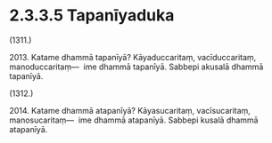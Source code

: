 

# 2.3.3.5 Tapanīyaduka





(1311.)

2013\. Katame dhammā tapanīyā? Kāyaduccaritaṃ, vacīduccaritaṃ, manoduccaritaṃ—  ime dhammā tapanīyā. Sabbepi akusalā dhammā tapanīyā.

(1312.)

2014\. Katame dhammā atapanīyā? Kāyasucaritaṃ, vacīsucaritaṃ, manosucaritaṃ—  ime dhammā atapanīyā. Sabbepi kusalā dhammā atapanīyā.



